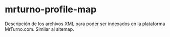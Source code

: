 mrturno-profile-map
===================

Descripción de los archivos XML para poder ser indexados en la plataforma MrTurno.com. Similar al sitemap.
